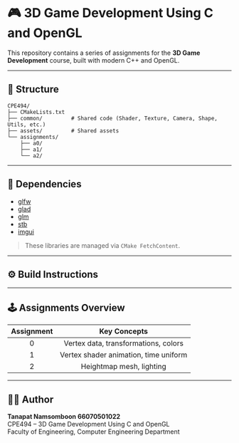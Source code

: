 # 🎮 3D Game Development Using C and OpenGL

This repository contains a series of assignments for the **3D Game Development** course, built with modern C++ and OpenGL.

---

## 🧩 Structure
```
CPE494/
├── CMakeLists.txt
├── common/         # Shared code (Shader, Texture, Camera, Shape, Utils, etc.)
├── assets/         # Shared assets
└── assignments/
    ├── a0/
    ├── a1/
    └── a2/
```

---

## 🧰 Dependencies

- [glfw](https://www.glfw.org/)
- [glad](https://glad.dav1d.de/)
- [glm](https://github.com/g-truc/glm)
- [stb](https://github.com/nothings/stb)
- [imgui](https://github.com/ocornut/imgui)

> These libraries are managed via `CMake FetchContent`.

---

## ⚙️ Build Instructions

---

## 🕹️ Assignments Overview
| Assignment  |             Key Concepts              |
|:-----------:|:-------------------------------------:|
|      0      | Vertex data, transformations, colors  |
|      1      | Vertex shader animation, time uniform |
|      2      |       Heightmap mesh, lighting        |

---

## 🧑‍💻 Author

**Tanapat Namsomboon 66070501022**<br>
CPE494 – 3D Game Development Using C and OpenGL<br>
Faculty of Engineering, Computer Engineering Department